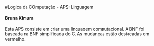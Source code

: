 #Logica da COmputação -  APS: Linguagem

#### Bruna Kimura

Esta APS consiste em criar uma linguagem computacional. A BNF foi baseada na BNF simplificada do C. As mudanças estão destacadas em vermelho.
